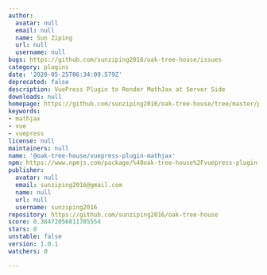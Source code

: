 ```yaml
---
author:
  avatar: null
  email: null
  name: Sun Ziping
  url: null
  username: null
bugs: https://github.com/sunziping2016/oak-tree-house/issues
category: plugins
date: '2020-05-25T06:34:09.579Z'
deprecated: false
description: VuePress Plugin to Render MathJax at Server Side
downloads: null
homepage: https://github.com/sunziping2016/oak-tree-house/tree/master/packages/%40oak-tree-house/vuepress-plugin-mathjax#readme
keywords:
- mathjax
- vue
- vuepress
license: null
maintainers: null
name: '@oak-tree-house/vuepress-plugin-mathjax'
npm: https://www.npmjs.com/package/%40oak-tree-house%2Fvuepress-plugin-mathjax
publisher:
  avatar: null
  email: sunziping2016@gmail.com
  name: null
  url: null
  username: sunziping2016
repository: https://github.com/sunziping2016/oak-tree-house
score: 0.38472056811785554
stars: 0
unstable: false
version: 1.0.1
watchers: 0

---
```


